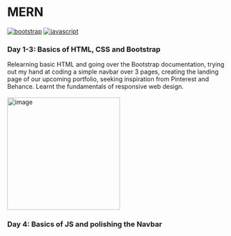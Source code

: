 # MERN
<a href='https://getbootstrap.com/' target="_blank"><img alt='bootstrap' src='https://img.shields.io/badge/Bootstrap-100000?style=flat&logo=bootstrap&logoColor=FFFFFF&labelColor=8700DA&color=black'/></a> <a href='https://developer.mozilla.org/en-US/docs/Web/JavaScript' target="_blank"><img alt='javascript' src='https://img.shields.io/badge/Javascript-100000?style=flat&logo=javascript&logoColor=white&labelColor=FFDD00&color=black'/></a>

### Day 1-3: Basics of HTML, CSS and Bootstrap<br>
Relearning basic HTML and going over the Bootstrap documentation, trying out my hand at coding a simple navbar over 3 pages, creating the landing page of our upcoming portfolio, seeking inspiration from Pinterest and Behance. Learnt the fundamentals of responsive web design. <br><br>
<img width="259" alt="image" src="https://github.com/ShubhangiXD/MERN/assets/92100787/834c221b-9169-41be-9aaf-210ac42f289f">

### Day 4: Basics of JS and polishing the Navbar
